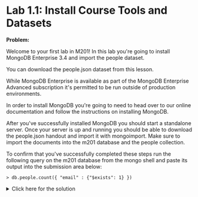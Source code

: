 # Lab 1.1: Install Course Tools and Datasets

**Problem:**

Welcome to your first lab in M201! In this lab you're going to install MongoDB Enterprise 3.4 and import the people dataset.

You can download the people.json dataset from this lesson.

While MongoDB Enterprise is available as part of the MongoDB Enterprise Advanced subscription it's permitted to be run outside of production environments.

In order to install MongoDB you're going to need to head over to our online documentation and follow the instructions on installing MongoDB.

After you've successfully installed MongoDB you should start a standalone server. Once your server is up and running you should be able to download the people.json handout and import it with mongoimport. Make sure to import the documents into the m201 database and the people collection.

To confirm that you've successfully completed these steps run the following query on the m201 database from the mongo shell and paste its output into the submission area below:

```
> db.people.count({ "email" : {"$exists": 1} })
```
<details>
  <summary>Click here for the solution</summary>
    50474
</details>
